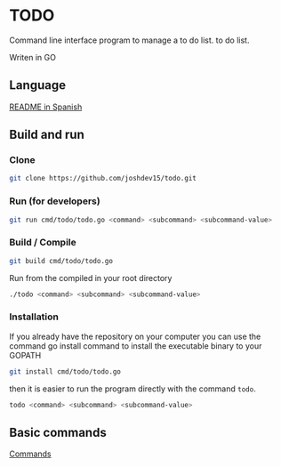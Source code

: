 # TODO

Command line interface program to manage a to do list. to do list.

Writen in GO

## Language

[README in Spanish](https://github.com/joshdev15/todo/blob/main/docs/README.ES.md)

## Build and run

### Clone

```bash
git clone https://github.com/joshdev15/todo.git
```

### Run (for developers)

```bash
git run cmd/todo/todo.go <command> <subcommand> <subcommand-value>
```

### Build / Compile

```bash
git build cmd/todo/todo.go
```

Run from the compiled in your root directory

```bash
./todo <command> <subcommand> <subcommand-value>
```

### Installation

If you already have the repository on your computer you can use the command go
install command to install the executable binary to your GOPATH

```bash
git install cmd/todo/todo.go
```

then it is easier to run the program directly with the command `todo`.

```bash
todo <command> <subcommand> <subcommand-value>
```

## Basic commands

[Commands](https://github.com/joshdev15/todo/blob/main/docs/commands.md)
